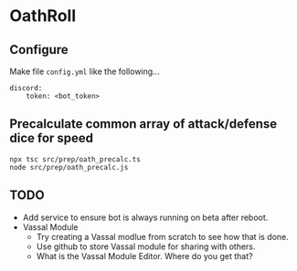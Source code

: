 # OathRoll

## Configure

Make file `config.yml` like the following...

```
discord:
    token: <bot_token>
```

## Precalculate common array of attack/defense dice for speed

```
npx tsc src/prep/oath_precalc.ts
node src/prep/oath_precalc.js
```

## TODO

-   Add service to ensure bot is always running on beta after reboot.
-   Vassal Module
    -   Try creating a Vassal modlue from scratch to see how that is done.
    -   Use github to store Vassal module for sharing with others.
    -   What is the Vassal Module Editor. Where do you get that?
